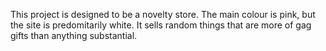 This project is designed to be a novelty store. The main colour is pink, but the site is predomitarily white. It sells random things that are more of gag gifts than anything substantial.

